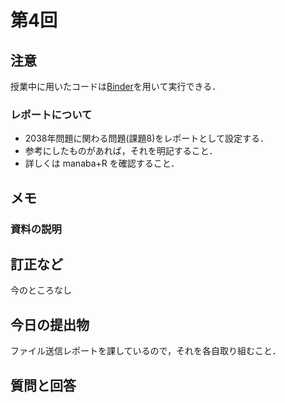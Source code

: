 # 第4回

## 注意

授業中に用いたコードは[Binder](https://mybinder.org/v2/gh/ritsumei-aoi/21jk1/HEAD)を用いて実行できる．



### レポートについて

- 2038年問題に関わる問題(課題8)をレポートとして設定する．
- 参考にしたものがあれば，それを明記すること．
- 詳しくは manaba+R を確認すること．


## メモ

 
### 資料の説明


## 訂正など

今のところなし

## 今日の提出物

ファイル送信レポートを課しているので，それを各自取り組むこと．

## 質問と回答





